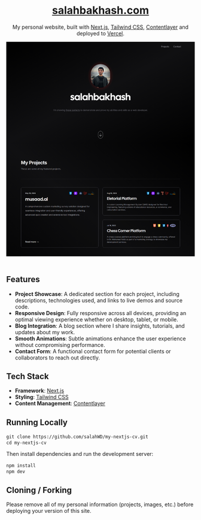 <div align="center">
    <a href="https://salahbakhash.com"><h1 align="center">salahbakhash.com</h1></a>

My personal website, built with [Next.js](https://nextjs.org/), [Tailwind CSS](https://tailwindcss.com/), [Contentlayer](https://www.contentlayer.dev/) and deployed to [Vercel](https://vercel.com/).

<a target="_blank" href="https://my-nextjs-om5uf64t0-salah-2d098c8c.vercel.app/">
    <img src="./public/projects/my-nextjs-cv.png" alt="my NextJs portfolio" width="550" />
</a>


</div>

<br/>


## Features

- **Project Showcase**: A dedicated section for each project, including descriptions, technologies used, and links to live demos and source code.
- **Responsive Design**: Fully responsive across all devices, providing an optimal viewing experience whether on desktop, tablet, or mobile.
- **Blog Integration**: A blog section where I share insights, tutorials, and updates about my work.
- **Smooth Animations**: Subtle animations enhance the user experience without compromising performance.
- **Contact Form**: A functional contact form for potential clients or collaborators to reach out directly.

## Tech Stack

- **Framework**: [Next.js](https://nextjs.org/)
- **Styling**: [Tailwind CSS](https://tailwindcss.com/)
- **Content Management**: [Contentlayer](https://www.contentlayer.dev/)


## Running Locally

```sh-session
git clone https://github.com/salahWD/my-nextjs-cv.git
cd my-nextjs-cv
```

Then install dependencies and run the development server:

```sh-session
npm install
npm dev
```

## Cloning / Forking

Please remove all of my personal information (projects, images, etc.) before deploying your version of this site.

